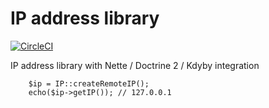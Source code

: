 # IP address library
[![CircleCI](https://circleci.com/gh/foowie/ip/tree/master.svg?style=svg)](https://circleci.com/gh/foowie/ip/tree/master)

IP address library with Nette / Doctrine 2 / Kdyby integration

```
	$ip = IP::createRemoteIP();
	echo($ip->getIP()); // 127.0.0.1

```
